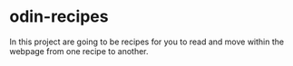 # odin-recipes
In this project are going to be recipes for you to read
and move within the webpage from one recipe to another.
